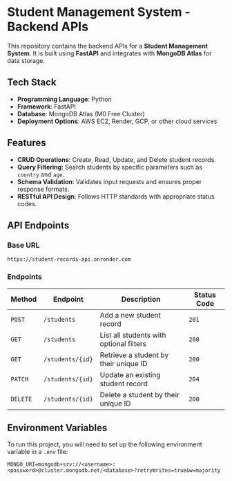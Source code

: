 # Student Management System - Backend APIs

This repository contains the backend APIs for a **Student Management System**. It is built using **FastAPI** and integrates with **MongoDB Atlas** for data storage.

## Tech Stack

- **Programming Language**: Python  
- **Framework**: FastAPI  
- **Database**: MongoDB Atlas (M0 Free Cluster)  
- **Deployment Options**: AWS EC2, Render, GCP, or other cloud services  

## Features

- **CRUD Operations**: Create, Read, Update, and Delete student records.
- **Query Filtering**: Search students by specific parameters such as `country` and `age`.
- **Schema Validation**: Validates input requests and ensures proper response formats.
- **RESTful API Design**: Follows HTTP standards with appropriate status codes.

## API Endpoints

### Base URL

`https://student-records-api.onrender.com`

### Endpoints

| **Method** | **Endpoint**           | **Description**                           | **Status Code** |
|------------|------------------------|-------------------------------------------|-----------------|
| `POST`     | `/students`            | Add a new student record                  | `201`           |
| `GET`      | `/students`            | List all students with optional filters   | `200`           |
| `GET`      | `/students/{id}`       | Retrieve a student by their unique ID     | `200`           |
| `PATCH`    | `/students/{id}`       | Update an existing student record         | `204`           |
| `DELETE`   | `/students/{id}`       | Delete a student by their unique ID       | `200`           |

## Environment Variables

To run this project, you will need to set up the following environment variable in a `.env` file:

```plaintext
MONGO_URI=mongodb+srv://<username>:<password>@cluster.mongodb.net/<database>?retryWrites=true&w=majority
